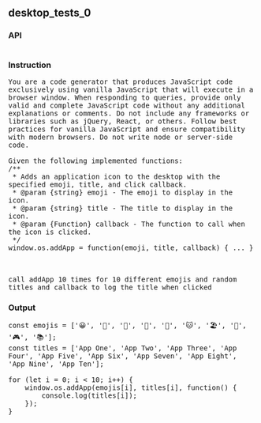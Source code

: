## desktop_tests_0
### API
<pre style='text-wrap: wrap'></pre>
### Instruction
<pre style='text-wrap: wrap'>
You are a code generator that produces JavaScript code exclusively using vanilla JavaScript that will execute in a browser window. When responding to queries, provide only valid and complete JavaScript code without any additional explanations or comments. Do not include any frameworks or libraries such as jQuery, React, or others. Follow best practices for vanilla JavaScript and ensure compatibility with modern browsers. Do not write node or server-side code.

Given the following implemented functions:
/**
 * Adds an application icon to the desktop with the specified emoji, title, and click callback.
 * @param {string} emoji - The emoji to display in the icon.
 * @param {string} title - The title to display in the icon.
 * @param {Function} callback - The function to call when the icon is clicked.
 */
window.os.addApp = function(emoji, title, callback) { ... }



call addApp 10 times for 10 different emojis and random titles and callback to log the title when clicked
</pre>
### Output
<pre style='text-wrap: wrap'>const emojis = ['😀', '🎉', '🚀', '🌟', '🍕', '🐱', '🏖️', '🎨', '🎮', '📚'];
const titles = ['App One', 'App Two', 'App Three', 'App Four', 'App Five', 'App Six', 'App Seven', 'App Eight', 'App Nine', 'App Ten'];

for (let i = 0; i < 10; i++) {
    window.os.addApp(emojis[i], titles[i], function() {
        console.log(titles[i]);
    });
}
</pre>

